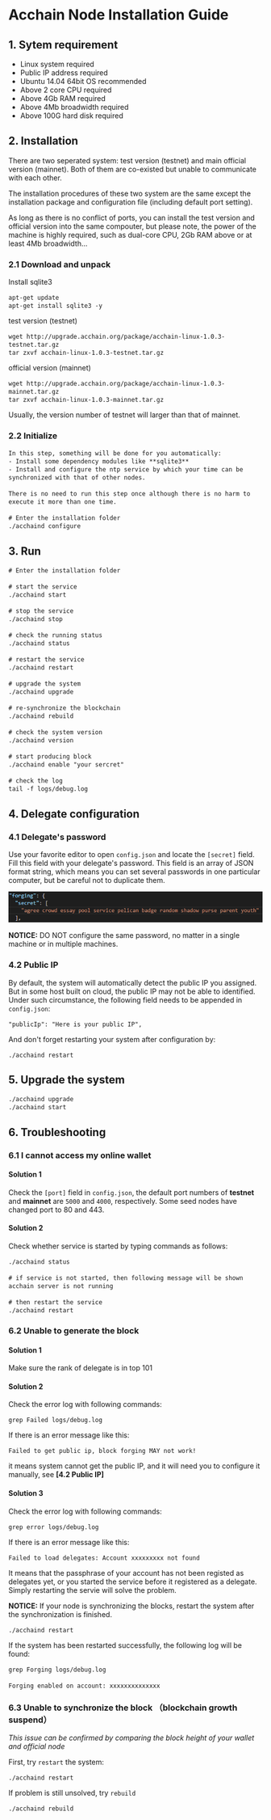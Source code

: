 # Acchain Node Installation Guide

## 1. Sytem requirement
- Linux system required
- Public IP address required
- Ubuntu 14.04 64bit OS recommended
- Above 2 core CPU required
- Above 4Gb RAM required
- Above 4Mb broadwidth required
- Above 100G hard disk required 

## 2. Installation
There are two seperated system: test version (testnet) and main official version (mainnet). Both of them are co-existed but unable to communicate with each other. 

The installation procedures of these two system are the same except the installation package and configuration file (including default port setting).

As long as there is no conflict of ports, you can install the test version and official version into the same compouter, but please note, the power of the machine is highly required, such as dual-core CPU, 2Gb RAM above or at least 4Mb broadwidth...

### 2.1 Download and unpack

Install sqlite3
```
apt-get update
apt-get install sqlite3 -y
```

test version (testnet)  
```
wget http://upgrade.acchain.org/package/acchain-linux-1.0.3-testnet.tar.gz
tar zxvf acchain-linux-1.0.3-testnet.tar.gz
```

official version (mainnet)
```
wget http://upgrade.acchain.org/package/acchain-linux-1.0.3-mainnet.tar.gz
tar zxvf acchain-linux-1.0.3-mainnet.tar.gz
```

Usually, the version number of testnet will larger than that of mainnet.

### 2.2 Initialize
```
In this step, something will be done for you automatically:  
- Install some dependency modules like **sqlite3**
- Install and configure the ntp service by which your time can be synchronized with that of other nodes.

There is no need to run this step once although there is no harm to execute it more than one time.

# Enter the installation folder
./acchaind configure
```

## 3. Run
```
# Enter the installation folder

# start the service
./acchaind start

# stop the service
./acchaind stop

# check the running status
./acchaind status

# restart the service
./acchaind restart

# upgrade the system
./acchaind upgrade

# re-synchronize the blockchain
./acchaind rebuild

# check the system version
./acchaind version

# start producing block
./acchaind enable "your sercret"

# check the log
tail -f logs/debug.log
```

## 4. Delegate configuration
### 4.1 Delegate's password

Use your favorite editor to open `config.json` and locate the `[secret]` field. Fill this field with your delegate's password. This field is an array of JSON format string, which means you can set several passwords in one particular computer, but be careful not to duplicate them.

![forging secret](./assets/forging-secret.png)

**NOTICE:** DO NOT configure the same password, no matter in a single machine or in multiple machines.

### 4.2 Public IP
By default, the system will automatically detect the public IP you assigned. But in some host built on cloud, the public IP may not be able to identified. Under such circumstance, the following field needs to be appended in `config.json`:
```
"publicIp": "Here is your public IP",
```
And don't forget restarting your system after configuration by:
```
./acchaind restart
```

## 5. Upgrade the system
```
./acchaind upgrade
./acchaind start
```
## 6. Troubleshooting
### 6.1 I cannot access my online wallet
#### Solution 1
Check the `[port]` field in `config.json`, the default port numbers of **testnet** and **mainnet** are `5000` and `4000`, respectively. Some seed nodes have changed port to 80 and 443.

#### Solution 2
Check whether service is started by typing commands as follows:
```
./acchaind status

# if service is not started, then following message will be shown
acchain server is not running

# then restart the service
./acchaind restart
```

### 6.2 Unable to generate the block
#### Solution 1
Make sure the rank of delegate is in top 101

#### Solution 2
Check the error log with following commands:
```
grep Failed logs/debug.log
```
If there is an error message like this:
```
Failed to get public ip, block forging MAY not work!
```
it means system cannot get the public IP, and it will need you to configure it manually, see **[4.2 Public IP]**

#### Solution 3
Check the error log with following commands:
```
grep error logs/debug.log
```
If there is an error message like this:
```
Failed to load delegates: Account xxxxxxxxx not found
```
It means that the passphrase of your account has not been registed as delegates yet, or you started the service before it registered as a delegate. Simply restarting the servie will solve the problem.

**NOTICE:** If your node is synchronizing the blocks, restart the system after the synchronization is finished.
```
./acchaind restart
```
If the system has been restarted successfully, the following log will be found:
```
grep Forging logs/debug.log

Forging enabled on account: xxxxxxxxxxxxxx
```
### 6.3 Unable to synchronize the block （blockchain growth suspend）
*This issue can be confirmed by comparing the block height of your wallet and official node*

First, try `restart` the system:
```
./acchaind restart
```
If problem is still unsolved, try `rebuild`
```
./acchaind rebuild
```

